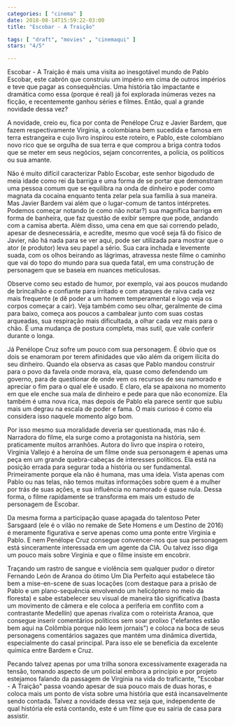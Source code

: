 ```yaml
---
categories: [ "cinema" ]
date: 2018-08-14T15:59:22-03:00
title: "Escobar - A Traição"

tags: [ "draft", "movies" , "cinemaqui" ]
stars: "4/5"

---
```

Escobar - A Traição é mais uma visita ao inesgotável mundo de Pablo Escobar, este cabrón que construiu um império em cima de outros impérios e teve que pagar as consequências. Uma história tão impactante e dramática como essa (porque é real) já foi explorada inúmeras vezes na ficção, e recentemente ganhou séries e filmes. Então, qual a grande novidade dessa vez?

A novidade, creio eu, fica por conta de Penélope Cruz e Javier Bardem, que fazem respectivamente Virginia, a colombiana bem sucedida e famosa em terra estrangeira e cujo livro inspirou este roteiro, e Pablo, este colombiano novo rico que se orgulha de sua terra e que comprou a briga contra todos que se meter em seus negócios, sejam concorrentes, a polícia, os políticos ou sua amante.

Não é muito difícil caracterizar Pablo Escobar, este senhor bigodudo de meia idade como rei da barriga e uma forma de se portar que demonstram uma pessoa comum que se equilibra na onda de dinheiro e poder como magnata da cocaína enquanto tenta zelar pela sua família à sua maneira. Mas Javier Bardem vai além que o lugar-comum de tantos intérpretes. Podemos começar notando (e como não notar?) sua magnífica barriga em forma de banheira, que faz questão de exibir sempre que pode, andando com a camisa aberta. Além disso, uma cena em que sai correndo pelado, apesar de desnecessária, e acredite, mesmo que você seja fã do físico de Javier, não há nada para se ver aqui, pode ser utilizada para mostrar que o ator (e produtor) leva seu papel a sério. Sua cara inchada e levemente suada, com os olhos beirando as lágrimas, atravessa neste filme o caminho que vai do topo do mundo para sua queda fatal, em uma construção de personagem que se baseia em nuances meticulosas.

Observe como seu estado de humor, por exemplo, vai aos poucos mudando de brincalhão e confiante para irritado e com ataques de raiva cada vez mais frequente (e dê poder a um homem temperamental e logo veja os corpos começar a cair). Veja também como seu olhar, geralmente de cima para baixo, começa aos poucos a cambalear junto com suas costas arqueadas, sua respiração mais dificultada, a olhar cada vez mais para o chão. É uma mudança de postura completa, mas sutil, que vale conferir durante o longa.

Já Penélope Cruz sofre um pouco com sua personagem. É óbvio que os dois se enamoram por terem afinidades que vão além da origem ilícita do seu dinheiro. Quando ela observa as casas que Pablo mandou construir para o povo da favela onde morava, ela, quase como defendendo um governo, para de questionar de onde vem os recursos de seu namorado e apreciar o fim para o qual ele é usado. E claro, ela se apaixona no momento em que ele enche sua mala de dinheiro e pede para que não economize. Ela também é uma nova rica, mas depois de Pablo ela parece sentir que subiu mais um degrau na escala de poder e fama. O mais curioso é como ela considera isso naquele momento algo bom.

Por isso mesmo sua moralidade deveria ser questionada, mas não é. Narradora do filme, ela surge como a protagonista na história, sem praticamente muitos arranhões. Autora do livro que inspira o roteiro, Virginia Vallejo é a heroína de um filme onde sua personagem é apenas uma peça em um grande quebra-cabeças de interesses políticos. Ela está na posição errada para segurar toda a história ou ser fundamental. Primeiramente porque ela não é humana, mas uma ideia. Vista apenas com Pablo ou nas telas, não temos muitas informações sobre quem é a mulher por trás de suas ações, e sua influência no namorado é quase nula. Dessa forma, o filme rapidamente se transforma em mais um estudo de personagem de Escobar.

Da mesma forma a participação quase apagada do talentoso Peter Sarsgaard (ele é o vilão no remake de Sete Homens e um Destino de 2016) é meramente figurativa e serve apenas como uma ponte entre Virginia e Pablo. E nem Penélope Cruz consegue convencer-nos que sua personagem está sinceramente interessada em um agente da CIA. Ou talvez isso diga um pouco mais sobre Virginia e que o filme insiste em encobrir.

Traçando um rastro de sangue e violência sem qualquer pudor o diretor Fernando León de Aranoa do ótimo Um Dia Perfeito aqui estabelece tão bem a mise-en-scene de suas locações (com destaque para a prisão de Pablo e um plano-sequência envolvendo um helicóptero no meio da floresta) e sabe estabelecer seu visual de maneira tão significativa (basta um movimento de câmera e ele coloca a periferia em conflito com a contrastante Medellín) que apenas rivaliza com o roteirista Aranoa, que consegue inserir comentários políticos sem soar prolixo ("elefantes estão bem aqui na Colômbia porque não leem jornais") e coloca na boca de seus personagens comentários sagazes que mantém uma dinâmica divertida, especialmente do casal principal. Para isso ele se beneficia da excelente química entre Bardem e Cruz.

Pecando talvez apenas por uma trilha sonora excessivamente exagerada na tensão, tomando aspecto de um policial embora a princípio e por projeto estejamos falando da passagem de Virginia na vida do traficante, "Escobar - A Traição" passa voando apesar de sua pouco mais de duas horas, e coloca mais um ponto de vista sobre uma história que está incansavelmente sendo contada. Talvez a novidade dessa vez seja que, independente de qual história ele está contando, este é um filme que eu sairia de casa para assistir.
